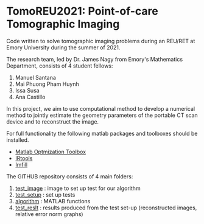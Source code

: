 # TomoREU2021: Point-of-care Tomographic Imaging
Code written to solve tomographic imaging problems during an REU/RET at Emory University during the summer of 2021.

The research team, led by Dr. James Nagy from Emory's Mathematics Department, consists of 4 student fellows:
1. Manuel Santana
2. Mai Phuong Pham Huynh
3. Issa Susa
4. Ana Castillo

In this project, we aim to use computational method to develop a numerical method to jointly estimate the geometry parameters of the portable CT scan device and to reconstruct the image.

For full functionality the following matlab packages and toolboxes should be installed.
* [Matlab Optmization Toolbox](https://www.mathworks.com/products/optimization.html)
* [IRtools](https://github.com/jnagy1/IRtools)
* [Imfill](https://ctk.math.ncsu.edu/imfil.html)

The GITHUB repository consists of 4 main folders:
1. [test_image](test_image) : image to set up test for our algorithm
2. [test_setup](test_setup) : set up tests
3. [algorithm](algorithm) : MATLAB functions
4. [test_reslt](test_reslt) : results produced from the test set-up (reconstructed images, relative error norm graphs)
